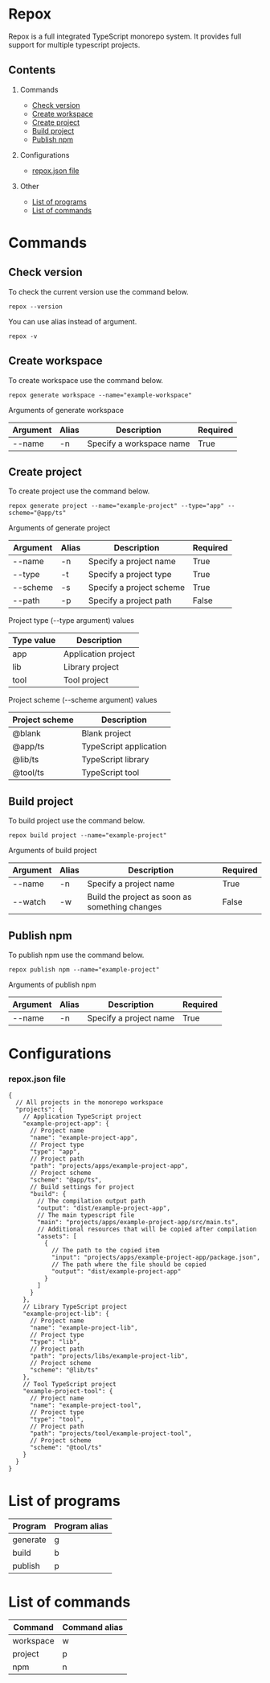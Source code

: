 # Repox

Repox is a full integrated TypeScript monorepo system. It provides
full support for multiple typescript projects.

## Contents

1) Commands
    - [Check version](#check-version)
    - [Create workspace](#create-workspace)
    - [Create project](#create-project)
    - [Build project](#build-project)
    - [Publish npm](#publish-npm)

2) Configurations
    - [repox.json file](#repox-json-file)

3) Other
   - [List of programs](#list-of-programs)
   - [List of commands](#list-of-commands)

# Commands

## <span id="check-version">Check version</span>

To check the current version use the command below.

```shell
repox --version
```

You can use alias instead of argument.

```shell
repox -v
```

## <span id="create-workspace">Create workspace</span>

To create workspace use the command below.

```shell
repox generate workspace --name="example-workspace"
```

Arguments of generate workspace

| Argument | Alias | Description              | Required |
|----------|-------|--------------------------|----------|
| --name   | -n    | Specify a workspace name | True     |

## <span id="create-project">Create project</span>

To create project use the command below.

```shell
repox generate project --name="example-project" --type="app" --scheme="@app/ts"
```

Arguments of generate project

| Argument | Alias | Description              | Required |
|----------|-------|--------------------------|----------|
| --name   | -n    | Specify a project name   | True     |
| --type   | -t    | Specify a project type   | True     |
| --scheme | -s    | Specify a project scheme | True     |
| --path   | -p    | Specify a project path   | False    |

Project type (--type argument) values

| Type value | Description         |
|------------|---------------------|
| app        | Application project |
| lib        | Library project     |
| tool       | Tool project        |

Project scheme (--scheme argument) values

| Project scheme | Description            |
|----------------|------------------------|
| @blank         | Blank project          |
| @app/ts        | TypeScript application |
| @lib/ts        | TypeScript library     |
| @tool/ts       | TypeScript tool        |

## <span id="build-project">Build project</span>

To build project use the command below.

```shell
repox build project --name="example-project"
```

Arguments of build project

| Argument | Alias | Description                                     | Required |
|----------|-------|-------------------------------------------------|----------|
| --name   | -n    | Specify a project name                          | True     |
| --watch  | -w    | Build the project as soon as something changes  | False    |

## <span id="publish-npm">Publish npm</span>

To publish npm use the command below.

```shell
repox publish npm --name="example-project"
```

Arguments of publish npm

| Argument | Alias | Description            | Required |
|----------|-------|------------------------|----------|
| --name   | -n    | Specify a project name | True     |

# Configurations

### <span id="repox-json-file">repox.json file</span>

```json5
{
  // All projects in the monorepo workspace
  "projects": {
    // Application TypeScript project
    "example-project-app": {
      // Project name
      "name": "example-project-app",
      // Project type
      "type": "app",
      // Project path
      "path": "projects/apps/example-project-app",
      // Project scheme
      "scheme": "@app/ts",
      // Build settings for project
      "build": {
        // The compilation output path
        "output": "dist/example-project-app",
        // The main typescript file
        "main": "projects/apps/example-project-app/src/main.ts",
        // Additional resources that will be copied after compilation
        "assets": [
          {
            // The path to the copied item
            "input": "projects/apps/example-project-app/package.json",
            // The path where the file should be copied
            "output": "dist/example-project-app"
          }
        ]
      }
    },
    // Library TypeScript project
    "example-project-lib": {
      // Project name
      "name": "example-project-lib",
      // Project type
      "type": "lib",
      // Project path
      "path": "projects/libs/example-project-lib",
      // Project scheme
      "scheme": "@lib/ts"
    },
    // Tool TypeScript project
    "example-project-tool": {
      // Project name
      "name": "example-project-tool",
      // Project type
      "type": "tool",
      // Project path
      "path": "projects/tool/example-project-tool",
      // Project scheme
      "scheme": "@tool/ts"
    }
  }
}
```

# <span id="list-of-programs">List of programs</span>

| Program  | Program alias |
|----------|---------------|
| generate | g             |
| build    | b             |
| publish  | p             |

# <span id="list-of-commands">List of commands</span>

| Command   | Command alias |
|-----------|---------------|
| workspace | w             |
| project   | p             |
| npm       | n             |

